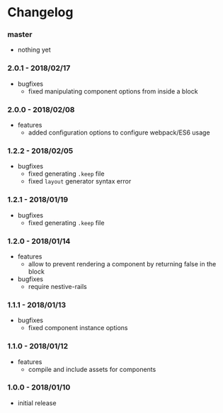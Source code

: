 # Changelog

### master

* nothing yet

### 2.0.1 - 2018/02/17

* bugfixes
    * fixed manipulating component options from inside a block

### 2.0.0 - 2018/02/08

* features
    * added configuration options to configure webpack/ES6 usage

### 1.2.2 - 2018/02/05

* bugfixes
    * fixed generating `.keep` file
    * fixed `layout` generator syntax error

### 1.2.1 - 2018/01/19

* bugfixes
    * fixed generating `.keep` file

### 1.2.0 - 2018/01/14

* features
    * allow to prevent rendering a component by returning false in the block
* bugfixes
    * require nestive-rails

### 1.1.1 - 2018/01/13

* bugfixes
    * fixed component instance options

### 1.1.0 - 2018/01/12

* features
    * compile and include assets for components

### 1.0.0 - 2018/01/10

* initial release
